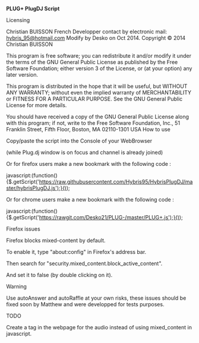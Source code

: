 <b>PLUG+ PlugDJ Script</b>

Licensing

Christian BUISSON French Developper contact by electronic mail: hybris_95@hotmail.com
Modify by Desko on Oct 2014.
Copyright © 2014 Christian BUISSON

This program is free software; you can redistribute it and/or modify
it under the terms of the GNU General Public License as published by
the Free Software Foundation; either version 3 of the License, or
(at your option) any later version.

This program is distributed in the hope that it will be useful,
but WITHOUT ANY WARRANTY; without even the implied warranty of
MERCHANTABILITY or FITNESS FOR A PARTICULAR PURPOSE.  See the
GNU General Public License for more details.

You should have received a copy of the GNU General Public License
along with this program; if not, write to the Free Software Foundation,
Inc., 51 Franklin Street, Fifth Floor, Boston, MA 02110-1301  USA
How to use

Copy/paste the script into the Console of your WebBrowser

(while Plug.dj window is on focus and channel is already joined)

Or for firefox users make a new bookmark with the following code :

javascript:(function(){$.getScript('https://raw.githubusercontent.com/Hybris95/HybrisPlugDJ/master/hybrisPlugDJ.js');}());

Or for chrome users make a new bookmark with the following code :

javascript:(function(){$.getScript('https://rawgit.com/Desko21/PLUG-/master/PLUG+.js');}());

Firefox issues

Firefox blocks mixed-content by default.

To enable it, type "about:config" in Firefox's address bar.

Then search for "security.mixed_content.block_active_content".

And set it to false (by double clicking on it).

Warning

Use autoAnswer and autoRaffle at your own risks, these issues should be fixed soon by Matthew and were developped for tests purposes.

TODO

Create a tag in the webpage for the audio instead of using mixed_content in javascript.

